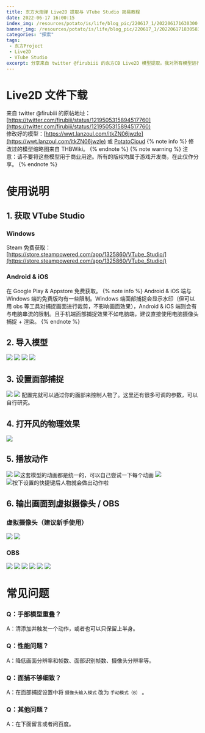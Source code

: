 ```yaml
---
title: 东方大炮弹 Live2D 提取与 VTube Studio 简易教程
date: 2022-06-17 16:00:15
index_img: /resources/potato/is/life/blog_pic/220617_1/202206171630300.jpg
banner_img: /resources/potato/is/life/blog_pic/220617_1/202206171830583.jpg
categories: "探索"
tags:
 - 东方Project
 - Live2D
 - VTube Studio
excerpt: 分享来自 twitter @firubiii 的东方CB Live2D 模型提取。我对所有模型进行了配置和修改，且可以用于 Vtuber Studio 面部捕捉。
---
```

# Live2D 文件下载
来自 twitter @firubiii 的原帖地址：[https://twitter.com/firubiii/status/1219505315894517760](https://twitter.com/firubiii/status/1219505315894517760)  
修改好的模型：[https://wwt.lanzoul.com/itkZN06jwzle](https://wwt.lanzoul.com/itkZN06jwzle) 或 [PotatoCloud](https://cloud.akyuu.cn/s/Dwum)
{% note info %}
修改过的模型缩略图来自 THBWiki。
{% endnote %} 
{% note warning %}
注意：请不要将这些模型用于商业用途。所有的版权均属于游戏开发商，在此仅作分享。
{% endnote %}
# 使用说明
## 1. 获取 VTube Studio
### Windows
Steam 免费获取：[https://store.steampowered.com/app/1325860/VTube_Studio/](https://store.steampowered.com/app/1325860/VTube_Studio/)
### Android & iOS
在 Google Play & Appstore 免费获取。
{% note info %}
Android & iOS 端与 Windows 端的免费版均有一些限制。Windows 端面部捕捉会显示水印（但可以用 obs 等工具对捕捉画面进行裁剪，不影响画面效果），Android & iOS 端则会有与电脑串流的限制。且手机端面部捕捉效果不如电脑端，建议直接使用电脑摄像头捕捉 + 渲染。
{% endnote %}

## 2. 导入模型
![](/resources/potato/is/life/blog_pic/220617_1/202206171701322.png)
![](/resources/potato/is/life/blog_pic/220617_1/202206171702398.png)
![](/resources/potato/is/life/blog_pic/220617_1/202206171702389.png)
![](/resources/potato/is/life/blog_pic/220617_1/202206171702258.png)
## 3. 设置面部捕捉
![](/resources/potato/is/life/blog_pic/220617_1/202206171705031.png)
![](/resources/potato/is/life/blog_pic/220617_1/202206171706910.png)
配置完就可以通过你的面部来控制人物了。这里还有很多可调的参数，可以自行研究。
## 4. 打开风的物理效果
![](/resources/potato/is/life/blog_pic/220617_1/202206171706116.png)
## 5. 播放动作
![](/resources/potato/is/life/blog_pic/220617_1/202206171707413.png)
![这套模型的动画都是统一的，可以自己尝试一下每个动画](/resources/potato/is/life/blog_pic/220617_1/202206171707768.png)
![](/resources/potato/is/life/blog_pic/220617_1/202206171708122.png)
![按下设置的快捷键后人物就会做出动作啦](/resources/potato/is/life/blog_pic/220617_1/202206171708532.png)
## 6. 输出画面到虚拟摄像头 / OBS
### 虚拟摄像头（建议新手使用）
![](/resources/potato/is/life/blog_pic/220617_1/202206171716839.png)
![](/resources/potato/is/life/blog_pic/220617_1/202206171724921.png)
### OBS
![](/resources/potato/is/life/blog_pic/220617_1/202206171722593.png)
![](/resources/potato/is/life/blog_pic/220617_1/202206171722503.png)
![](/resources/potato/is/life/blog_pic/220617_1/202206171722056.png)
![](/resources/potato/is/life/blog_pic/220617_1/202206171722155.png)
![](/resources/potato/is/life/blog_pic/220617_1/202206171722295.png)
![](/resources/potato/is/life/blog_pic/220617_1/202206171722871.png)
# 常见问题
### Q：手部模型重叠？
A：清添加并触发一个动作，或者也可以只保留上半身。
### Q：性能问题？
A：降低画面分辨率和帧数、面部识别帧数、摄像头分辨率等。
### Q：面捕不够细致？
A：在面部捕捉设置中将 `摄像头输入模式` 改为 `手动模式（B）` 。
### Q：其他问题？
A：在下面留言或者问百度。
